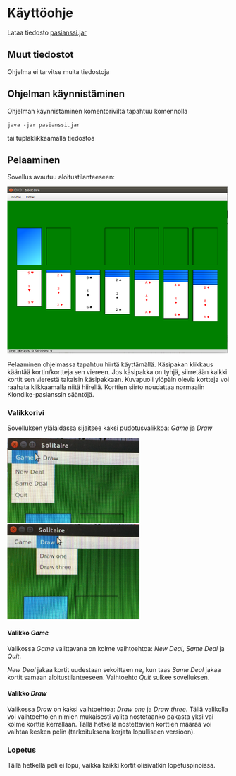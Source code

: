 # Käyttöohje

Lataa tiedosto [pasianssi.jar](https://github.com/juliagron/otm-harjoitustyo/releases/tag/viikko5)

## Muut tiedostot

Ohjelma ei tarvitse muita tiedostoja

## Ohjelman käynnistäminen

Ohjelman käynnistäminen komentoriviltä tapahtuu komennolla

    java -jar pasianssi.jar

tai tuplaklikkaamalla tiedostoa

## Pelaaminen

Sovellus avautuu aloitustilanteeseen:

<img src="https://github.com/juliagron/otm-harjoitustyo/blob/master/dokumentointi/kuvat/solitaire_start.png" width="500">

Pelaaminen ohjelmassa tapahtuu hiirtä käyttämällä. Käsipakan klikkaus kääntää kortin/kortteja sen viereen. Jos käsipakka on tyhjä, siirretään kaikki kortit sen vierestä takaisin käsipakkaan. Kuvapuoli ylöpäin olevia kortteja voi raahata klikkaamalla niitä hiirellä. Korttien siirto noudattaa normaalin Klondike-pasianssin sääntöjä.

### Valikkorivi

Sovelluksen ylälaidassa sijaitsee kaksi pudotusvalikkoa: *Game* ja *Draw*

<img src="https://github.com/juliagron/otm-harjoitustyo/blob/master/dokumentointi/kuvat/menu_game.jpg" width="300">	 <img src="https://github.com/juliagron/otm-harjoitustyo/blob/master/dokumentointi/kuvat/menu_draw.jpg" width="300">

#### Valikko *Game*

Valikossa *Game* valittavana on kolme vaihtoehtoa: *New Deal*, *Same Deal* ja *Quit*.

*New Deal* jakaa kortit uudestaan sekoittaen ne, kun taas *Same Deal* jakaa kortit samaan aloitustilanteeseen. Vaihtoehto *Quit* sulkee sovelluksen.

#### Valikko *Draw*

Valikossa *Draw* on kaksi vaihtoehtoa: *Draw one* ja *Draw three*. Tällä valikolla voi vaihtoehtojen nimien mukaisesti valita nostetaanko pakasta yksi vai kolme korttia kerrallaan. Tällä hetkellä nostettavien korttien määrää voi vaihtaa kesken pelin (tarkoituksena korjata lopulliseen versioon).

### Lopetus

Tällä hetkellä peli ei lopu, vaikka kaikki kortit olisivatkin lopetuspinoissa.
